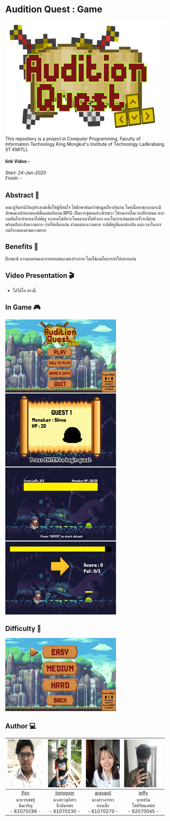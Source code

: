 # Audition Quest : Game
<img src="src/page/logo.png" width="600px" height="360px">
This repository is a project in Computer Programming, 
Faculty of Information Technology King Mongkut's Institute of Technology Ladkrabang (IT KMITL).<br>

<h4>link Video - <br>
<h6>Start: 24-Jan-2020<br>
Finish: -</h6>

## Abstract :memo:
คณะผู้จัดทำมีวัตถุประสงค์เพื่อให้ผู้ที่สนใจ ได้ศึกษาค้นคว้าข้อมูลเกี่ยวกับเกม โดยเนื้อหาของเกมจะมีลักษณะคล้ายเกมออดิชั่นผสมกับเกม RPG เป็นการสุ่มบนล่างซ้ายขวา ให้กดภายในเวลาที่กำหนด หากกดทันก็จะทำดาเมจใส่ศัตรู หากกดไม่ทันจะโดนดาเมจใส่ตัวเอง และในการเล่นแต่ละครั้งจะมีด่าน พร้อมกับระดับความยาก-ง่ายให้เลือกเล่น ส่วนแต่ละความยาก จะมีศัตรูที่แตกต่างกัน และเวลาในการกดก็จะลดลงตามความยาก<br>

## Benefits :game_die:
ฝึกสมาธิ ความอดทนและการตอบสนองของร่างกาย โดยใช้เกมในการทำให้อยากเล่น

## Video Presentation :clapper:
- ใส่วีดีโอ ตรงนี้ 

## In Game :video_game:
<img src="src/page/game1.jpg" width="350px" height="230px"> <img src="src/page/game5.jpg" width="350px" height="230px">
<img src="src/page/game3.jpg" width="350px" height="230px"> <img src="src/page/game4.jpg" width="350px" height="230px">

## Difficulty :space_invader:
<img src="src/page/game2.jpg" width="350px" height="230px">

## Author :computer:

|<img src="src/img-member/61070196.jpg" width="130px" height="150px">|<img src="src/img-member/61070230.jpg" width="120px" height="150px">|<img src="src/img-member/61070270.jpg" width="120px" height="150px">|<img src="src/img-member/62070045.jpg" width="140px" height="150px">|
|:---:|:---:|:---:|:---:|
|[Poy](https://github.com/WorachetNimcharoen)|[jinnygym](https://github.com/jinnygym)|[arayaoil](https://github.com/ArayaThongleg)|[jeffy](https://github.com/jeffy34931)|
|นายวรเชษฐ์<br>นิ่มเจริญ<br>- 61070196 -|นางสาวศุภิสรา<br>ชีวนันทพร<br>- 61070230 -|นางสาวอารยา<br>ทองเล็ก<br>- 61070270 -|นายชวิน<br>โล่ห์รัตนเสน่ห์<br>- 62070045 -|
